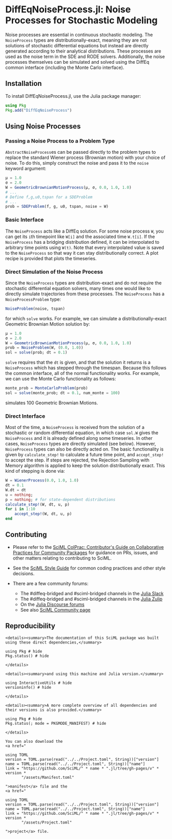 # DiffEqNoiseProcess.jl: Noise Processes for Stochastic Modeling

Noise processes are essential in continuous stochastic modeling. The `NoiseProcess`
types are distributionally-exact, meaning they are not solutions of
stochastic differential equations but instead are directly generated according
to their analytical distributions. These processes are used as the noise term
in the SDE and RODE solvers. Additionally, the noise processes themselves can
be simulated and solved using the DiffEq common interface (including the Monte
Carlo interface).

## Installation

To install DiffEqNoiseProcess.jl, use the Julia package manager:

```julia
using Pkg
Pkg.add("DiffEqNoiseProcess")
```

## Using Noise Processes

### Passing a Noise Process to a Problem Type

`AbstractNoiseProcess`es can be passed directly to the problem types to replace
the standard Wiener process (Brownian motion) with your choice of noise. To do
this, simply construct the noise and pass it to the `noise` keyword argument:

```julia
μ = 1.0
σ = 2.0
W = GeometricBrownianMotionProcess(μ, σ, 0.0, 1.0, 1.0)
# ...
# Define f,g,u0,tspan for a SDEProblem
# ...
prob = SDEProblem(f, g, u0, tspan, noise = W)
```

### Basic Interface

The `NoiseProcess` acts like a DiffEq solution. For some noise process `W`, you
can get its `i`th timepoint like `W[i]` and the associated time `W.t[i]`. If the
`NoiseProcess` has a bridging distribution defined, it can be interpolated to
arbitrary time points using `W(t)`. Note that every interpolated value is saved
to the `NoiseProcess` so that way it can stay distributionally correct. A plot
recipe is provided that plots the timeseries.

### Direct Simulation of the Noise Process

Since the `NoiseProcess` types are distribution-exact and do not require the
stochastic differential equation solvers, many times one would like to directly
simulate trajectories from these processes. The `NoiseProcess` has a
`NoiseProcessProblem` type:

```julia
NoiseProblem(noise, tspan)
```

for which `solve` works. For example, we can simulate a distributionally-exact
Geometric Brownian Motion solution by:

```julia
μ = 1.0
σ = 2.0
W = GeometricBrownianMotionProcess(μ, σ, 0.0, 1.0, 1.0)
prob = NoiseProblem(W, (0.0, 1.0))
sol = solve(prob; dt = 0.1)
```

`solve` requires that the `dt` is given, and that the solution it returns is a `NoiseProcess`
which has stepped through the timespan. Because this follows the common interface,
all of the normal functionality works. For example, we can use the Monte Carlo
functionality as follows:

```julia
monte_prob = MonteCarloProblem(prob)
sol = solve(monte_prob; dt = 0.1, num_monte = 100)
```

simulates 100 Geometric Brownian Motions.

### Direct Interface

Most of the time, a `NoiseProcess` is received from the solution of a stochastic
or random differential equation, in which case `sol.W` gives the `NoiseProcess`
and it is already defined along some timeseries. In other cases, `NoiseProcess`
types are directly simulated (see below). However, `NoiseProcess` types can also
be directly acted on. The basic functionality is given by `calculate_step!`
to calculate a future time point, and `accept_step!` to accept the step. If steps
are rejected, the Rejection Sampling with Memory algorithm is applied to keep
the solution distributionally exact. This kind of stepping is done via:

```julia
W = WienerProcess(0.0, 1.0, 1.0)
dt = 0.1
W.dt = dt
u = nothing;
p = nothing; # for state-dependent distributions
calculate_step!(W, dt, u, p)
for i in 1:10
    accept_step!(W, dt, u, p)
end
```

## Contributing

  - Please refer to the
    [SciML ColPrac: Contributor's Guide on Collaborative Practices for Community Packages](https://github.com/SciML/ColPrac/blob/master/README.md)
    for guidance on PRs, issues, and other matters relating to contributing to SciML.

  - See the [SciML Style Guide](https://github.com/SciML/SciMLStyle) for common coding practices and other style decisions.
  - There are a few community forums:
    
      + The #diffeq-bridged and #sciml-bridged channels in the
        [Julia Slack](https://julialang.org/slack/)
      + The #diffeq-bridged and #sciml-bridged channels in the
        [Julia Zulip](https://julialang.zulipchat.com/#narrow/stream/279055-sciml-bridged)
      + On the [Julia Discourse forums](https://discourse.julialang.org)
      + See also [SciML Community page](https://sciml.ai/community/)

## Reproducibility

```@raw html
<details><summary>The documentation of this SciML package was built using these direct dependencies,</summary>
```

```@example
using Pkg # hide
Pkg.status() # hide
```

```@raw html
</details>
```

```@raw html
<details><summary>and using this machine and Julia version.</summary>
```

```@example
using InteractiveUtils # hide
versioninfo() # hide
```

```@raw html
</details>
```

```@raw html
<details><summary>A more complete overview of all dependencies and their versions is also provided.</summary>
```

```@example
using Pkg # hide
Pkg.status(; mode = PKGMODE_MANIFEST) # hide
```

```@raw html
</details>
```

```@raw html
You can also download the 
<a href="
```

```@eval
using TOML
version = TOML.parse(read("../../Project.toml", String))["version"]
name = TOML.parse(read("../../Project.toml", String))["name"]
link = "https://github.com/SciML/" * name * ".jl/tree/gh-pages/v" * version *
       "/assets/Manifest.toml"
```

```@raw html
">manifest</a> file and the
<a href="
```

```@eval
using TOML
version = TOML.parse(read("../../Project.toml", String))["version"]
name = TOML.parse(read("../../Project.toml", String))["name"]
link = "https://github.com/SciML/" * name * ".jl/tree/gh-pages/v" * version *
       "/assets/Project.toml"
```

```@raw html
">project</a> file.
```
